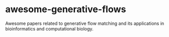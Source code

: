 # awesome-generative-flows
Awesome papers related to generative flow matching and its applications in bioinformatics and computational biology.

